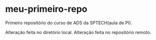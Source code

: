 # meu-primeiro-repo
Primeiro repositório do curso de ADS da SPTECH(aula de PI).

Alteração feita no diretório local.
Alteração feita no repositório remoto.
